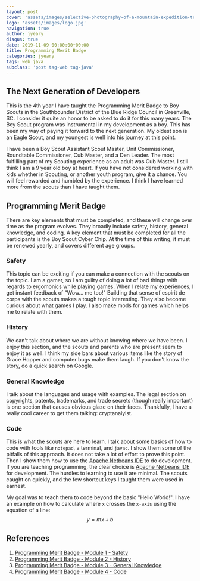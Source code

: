 ```yaml
---
layout: post
cover: 'assets/images/selective-photography-of-a-mountain-expedition-team-badge-3013979.jpg'
logo: 'assets/images/logo.jpg'
navigation: true
author: jyeary
disqus: true
date: 2019-11-09 00:00:00+00:00
title: Programming Merit Badge
categories: jyeary
tags: web java
subclass: 'post tag-web tag-java'
---
```

## The Next Generation of Developers

This is the 4th year I have taught the Programming Merit Badge to Boy Scouts in the Southbounder District of the Blue Ridge Council in Greenville, SC. I consider it quite an honor to be asked to do it for this many years. The Boy Scout program was instrumental in my development as a boy. This has been my way of paying it forward to the next generation. My oldest son is an Eagle Scout, and my youngest is well into his journey at this point. 

I have been a Boy Scout Assistant Scout Master, Unit Commissioner, Roundtable Commissioner, Cub Master, and a Den Leader. The most fulfilling part of my Scouting experience as an adult was Cub Master. I still think I am a 9 year old boy at heart. If you have not considered working with kids whether in Scouting, or another youth program, give it a chance. You will feel rewarded and humbled by the experience. I think I have learned more from the scouts than I have taught them. 

## Programming Merit Badge

There are key elements that must be completed, and these will change over time as the program evolves. They broadly include safety, history, general knowledge, and coding. A key element that must be completed for all the participants is the Boy Scout Cyber Chip. At the time of this writing, it must be renewed yearly, and covers different age groups.

### Safety

This topic can be exciting if you can make a connection with the scouts on the topic. I am a gamer, so I am guilty of doing a lot of bad things with regards to ergomonics while playing games. When I relate my experiences, I get instant feedback of "Wow... me too!" Building that sense of espirit de corps with the scouts makes a tough topic interesting. They also become curious about what games I play. I also make mods for games which helps me to relate with them.

### History

We can't talk about where we are without knowing where we have been. I enjoy this section, and the scouts and parents who are present seem to enjoy it as well. I think my side bars about various items like the story of Grace Hopper and computer bugs make them laugh. If you don't know the story, do a quick search on Google.

### General Knowledge

I talk about the languages and usage with examples. The legal section on copyrights, patents, trademarks, and trade secrets (though really important) is one section that causes obvious glaze on their faces. Thankfully, I have a really cool career to get them talking: cryptanalyist.

### Code

This is what the scouts are here to learn. I talk about some basics of how to code with tools like `notepad`, a terminal, and `javac`. I show them some of the pitfalls of this approach. It does not take a lot of effort to prove this point. Then I show them how to use the [Apache Netbeans IDE](https://netbeans.apache.org/) to do development. If you are teaching programming, the clear choice is [Apache Netbeans IDE](https://netbeans.apache.org/) for development. The hurdles to learning to use it are minimal. The scouts caught on quickly, and the few shortcut keys I taught them were used in earnest.

My goal was to teach them to code beyond the basic "Hello World!". I have an example on how to calculate where `x` crosses the `x-axis` using the equation of a line: $$y=mx+b$$

## References

1. [Programming Merit Badge - Module 1 - Safety](https://www.dropbox.com/s/si8knmvagx73e98/Programming%20Merit%20Badge%20-%20Module%201%20-%20Safety.pptx?dl=0)
2. [Programming Merit Badge - Module 2 - History](https://www.dropbox.com/s/njle8szc42fhx6q/Programming%20Merit%20Badge%20-%20Module%202%20-%20History.pptx?dl=0)
3. [Programming Merit Badge - Module 3 - General Knowledge](https://www.dropbox.com/s/732eprnflk56x8o/Programming%20Merit%20Badge%20-%20Module%203%20-%20General%20Knowledge.pptx?dl=0)
4. [Programming Merit Badge - Module 4 - Code](https://www.dropbox.com/s/p451sp1ey4teroo/Programming%20Merit%20Badge%20-%20Module%204%20-%20Code.pptx?dl=0)